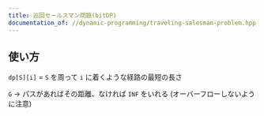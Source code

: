 ```yaml
---
title: 巡回セールスマン問題(bitDP)
documentation_of: //dynamic-programming/traveling-salesman-problem.hpp
---
```


## 使い方

`dp[S][i]` = `S` を周って `i` に着くような経路の最短の長さ

`G` -> パスがあればその距離、なければ `INF` をいれる (オーバーフローしないように注意)
